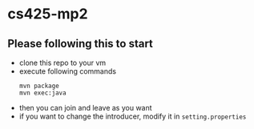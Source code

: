 # cs425-mp2

## Please following this to start

* clone this repo to your vm
* execute following commands
    ```
    mvn package
    mvn exec:java
    ```
* then you can join and leave as you want
* if you want to change the introducer, modify it in `setting.properties`